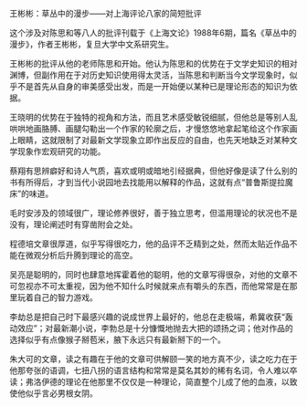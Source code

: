 王彬彬：草丛中的漫步——对上海评论八家的简短批评

这个涉及对陈思和等八人的批评刊载于《上海文论》1988年6期，篇名《草丛中的漫步》，作者王彬彬，复旦大学中文系研究生。

王彬彬的批评从他的老师陈思和开始。他认为陈思和的优势在于文学史知识的相对渊博，但副作用在于对历史知识使用得太灵活，当陈思和判断当今文学现象时，似乎不是首先从自身的审美感受出发，而是一开始便以某种已是理论形态的知识为依据。

王晓明的优势在于独特的视角和方法，而且艺术感受敏锐细腻，但他总是等别人乱哄哄地画胳膊、画腿勾勒出一个作家的轮廓之后，才慢悠悠地拿起笔给这个作家画上眼睛，这就限制了对最新文学现象立即作出反应的自由，也先天地缺乏对某种文学现象作宏观研究的功能。

蔡翔有思辨癖好和诗人气质，喜欢或明或暗地引经据典，但他好像是读了什么别的书有所得后，才到当代小说园地去找能用以解释的作品，这就有点“普鲁斯提拉魔床”的味道。

毛时安涉及的领域很广，理论修养很好，善于独立思考，但滥用理论的状况也不是没有，理论阐述时有穿凿附会之处。

程德培文章很厚道，似乎写得很吃力，他的品评不乏精到之处，然而太贴近作品不能在微观分析后升腾到理论的高空。

吴亮是聪明的，同时也肆意地挥霍着他的聪明，他的文章写得很杂，对他的文章不可忽视亦不可太重视，因为他不知什么时候就来点有嚼头的东西，而他常常是在那里玩着自己的智力游戏。

李劫总是把自己时下最感兴趣的说成世界上最好的，他总在走极端，希冀收获“轰动效应”；对最新潮小说，李勃总是十分慷慨地抛去大把的颂扬之词；他对作品的选择似乎有点像猴子掰苞米，腋下永远只有最新掰下的一个。

朱大可的文章，读之有趣在于他的文章可供解颐一笑的地方真不少，读之吃力在于他那夸张的语调，七扭八拐的语言结构和常常是莫名其妙的稀有名词，令人难以卒读；弗洛伊德的理论在他那里不仅仅是一种理论，简直整个儿成了他的血液，以致使他似乎言必男根女阴。
